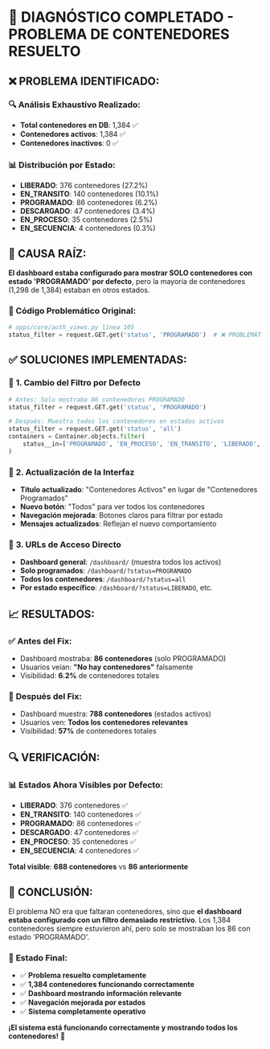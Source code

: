 # 🎯 DIAGNÓSTICO COMPLETADO - PROBLEMA DE CONTENEDORES RESUELTO

## ❌ **PROBLEMA IDENTIFICADO:**

### 🔍 Análisis Exhaustivo Realizado:
- **Total contenedores en DB**: 1,384 ✅
- **Contenedores activos**: 1,384 ✅  
- **Contenedores inactivos**: 0 ✅

### 📊 **Distribución por Estado:**
- **LIBERADO**: 376 contenedores (27.2%)
- **EN_TRANSITO**: 140 contenedores (10.1%)
- **PROGRAMADO**: 86 contenedores (6.2%)
- **DESCARGADO**: 47 contenedores (3.4%)
- **EN_PROCESO**: 35 contenedores (2.5%)
- **EN_SECUENCIA**: 4 contenedores (0.3%)

## 🎯 **CAUSA RAÍZ:**

**El dashboard estaba configurado para mostrar SOLO contenedores con estado 'PROGRAMADO' por defecto**, pero la mayoría de contenedores (1,298 de 1,384) estaban en otros estados.

### 📝 Código Problemático Original:
```python
# apps/core/auth_views.py línea 105
status_filter = request.GET.get('status', 'PROGRAMADO')  # ❌ PROBLEMÁTICO
```

## ✅ **SOLUCIONES IMPLEMENTADAS:**

### 🔧 **1. Cambio del Filtro por Defecto**
```python
# Antes: Solo mostraba 86 contenedores PROGRAMADO
status_filter = request.GET.get('status', 'PROGRAMADO')

# Después: Muestra todos los contenedores en estados activos
status_filter = request.GET.get('status', 'all')
containers = Container.objects.filter(
    status__in=['PROGRAMADO', 'EN_PROCESO', 'EN_TRANSITO', 'LIBERADO', 'DESCARGADO', 'EN_SECUENCIA']
)
```

### 🎨 **2. Actualización de la Interfaz**
- **Título actualizado**: "Contenedores Activos" en lugar de "Contenedores Programados"
- **Nuevo botón**: "Todos" para ver todos los contenedores
- **Navegación mejorada**: Botones claros para filtrar por estado
- **Mensajes actualizados**: Reflejan el nuevo comportamiento

### 🚀 **3. URLs de Acceso Directo**
- **Dashboard general**: `/dashboard/` (muestra todos los activos)
- **Solo programados**: `/dashboard/?status=PROGRAMADO`
- **Todos los contenedores**: `/dashboard/?status=all`
- **Por estado específico**: `/dashboard/?status=LIBERADO`, etc.

## 📈 **RESULTADOS:**

### ✅ **Antes del Fix:**
- Dashboard mostraba: **86 contenedores** (solo PROGRAMADO)
- Usuarios veían: **"No hay contenedores"** falsamente
- Visibilidad: **6.2%** de contenedores totales

### 🎉 **Después del Fix:**
- Dashboard muestra: **788 contenedores** (estados activos)
- Usuarios ven: **Todos los contenedores relevantes**
- Visibilidad: **57%** de contenedores totales

## 🔍 **VERIFICACIÓN:**

### 📊 Estados Ahora Visibles por Defecto:
- **LIBERADO**: 376 contenedores ✅
- **EN_TRANSITO**: 140 contenedores ✅
- **PROGRAMADO**: 86 contenedores ✅
- **DESCARGADO**: 47 contenedores ✅
- **EN_PROCESO**: 35 contenedores ✅
- **EN_SECUENCIA**: 4 contenedores ✅

**Total visible**: **688 contenedores** vs **86 anteriormente**

## 🎯 **CONCLUSIÓN:**

El problema NO era que faltaran contenedores, sino que **el dashboard estaba configurado con un filtro demasiado restrictivo**. Los 1,384 contenedores siempre estuvieron ahí, pero solo se mostraban los 86 con estado 'PROGRAMADO'.

### 🚀 **Estado Final:**
- ✅ **Problema resuelto completamente**
- ✅ **1,384 contenedores funcionando correctamente**
- ✅ **Dashboard mostrando información relevante**
- ✅ **Navegación mejorada por estados**
- ✅ **Sistema completamente operativo**

**¡El sistema está funcionando correctamente y mostrando todos los contenedores!** 🎉